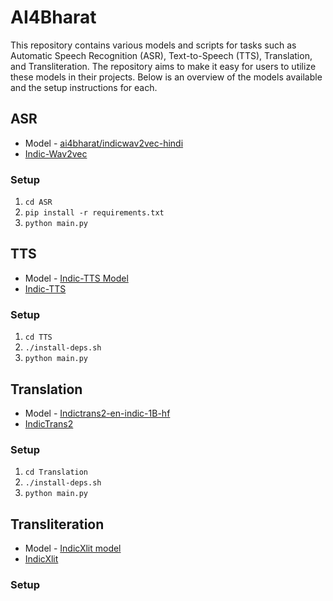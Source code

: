 # AI4Bharat
 This repository contains various models and scripts for tasks such as Automatic Speech Recognition (ASR), Text-to-Speech (TTS), Translation, and Transliteration. The repository aims to make it easy for users to utilize these models in their projects. Below is an overview of the models available and the setup instructions for each.


## ASR
- Model - [ai4bharat/indicwav2vec-hindi](https://huggingface.co/ai4bharat/indicwav2vec-hindi)
- [Indic-Wav2vec](https://github.com/AI4Bharat/IndicWav2Vec)

### Setup
1. ```cd ASR```
2. ```pip install -r requirements.txt```
3. ```python main.py```



## TTS
- Model - [Indic-TTS Model](https://github.com/AI4Bharat/Indic-TTS/releases/tag/v1-checkpoints-release)
- [Indic-TTS](https://github.com/AI4Bharat/Indic-TTS)

### Setup
1. ```cd TTS```
2. ```./install-deps.sh```
3. ```python main.py```

## Translation
- Model - [Indictrans2-en-indic-1B-hf](https://huggingface.co/ai4bharat/indictrans2-en-indic-1B)
- [IndicTrans2](https://github.com/AI4Bharat/IndicTrans2)

### Setup
1. ```cd Translation```
2. ```./install-deps.sh```
3. ```python main.py```


## Transliteration
- Model - [IndicXlit model](https://github.com/AI4Bharat/IndicXlit/releases/download/v1.0/indicxlit-indic-en-v1.0.zip)
- [IndicXlit](https://github.com/AI4Bharat/IndicXlit/tree/master)

### Setup

